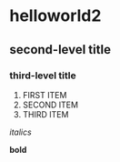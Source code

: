 # helloworld2

## second-level title 

### third-level title

1. FIRST ITEM
2. SECOND ITEM
3. THIRD ITEM 

*italics*

**bold** 


